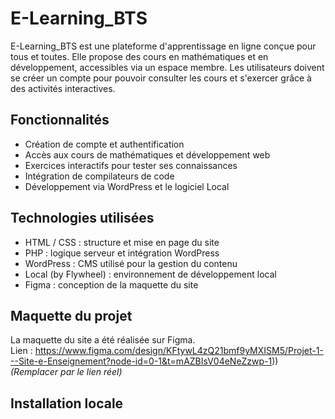 # E-Learning_BTS

E-Learning_BTS est une plateforme d'apprentissage en ligne conçue pour tous et toutes. Elle propose des cours en mathématiques et en développement, accessibles via un espace membre. Les utilisateurs doivent se créer un compte pour pouvoir consulter les cours et s'exercer grâce à des activités interactives.

## Fonctionnalités

- Création de compte et authentification
- Accès aux cours de mathématiques et développement web
- Exercices interactifs pour tester ses connaissances
- Intégration de compilateurs de code
- Développement via WordPress et le logiciel Local

## Technologies utilisées

- HTML / CSS : structure et mise en page du site
- PHP : logique serveur et intégration WordPress
- WordPress : CMS utilisé pour la gestion du contenu
- Local (by Flywheel) : environnement de développement local
- Figma : conception de la maquette du site

## Maquette du projet

La maquette du site a été réalisée sur Figma.  
Lien : https://www.figma.com/design/KFtywL4zQ21bmf9yMXISM5/Projet-1---Site-e-Enseignement?node-id=0-1&t=mAZBIsV04eNeZzwp-1))  
*(Remplacer par le lien réel)*

## Installation locale

   
